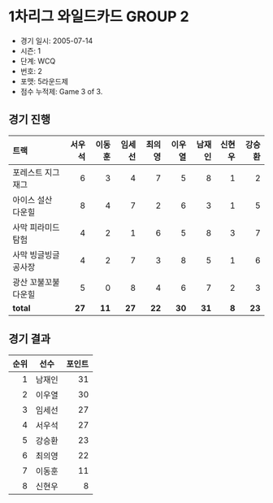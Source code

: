 # 1차리그 와일드카드 GROUP 2

- 경기 일시: 2005-07-14
- 시즌: 1
- 단계: WCQ
- 번호: 2
- 포맷: 5라운드제
- 점수 누적제: Game 3 of 3.





## 경기 진행

| 트랙 | 서우석 | 이동훈 | 임세선 | 최의영 | 이우열 | 남재인 | 신현우 | 강승환 |
|:---|---:|---:|---:|---:|---:|---:|---:|---:|
| 포레스트 지그재그 | 6 | 3 | 4 | 7 | 5 | 8 | 1 | 2 |
| 아이스 설산 다운힐 | 8 | 4 | 7 | 2 | 6 | 3 | 1 | 5 |
| 사막 피라미드 탐험 | 4 | 2 | 1 | 6 | 5 | 8 | 3 | 7 |
| 사막 빙글빙글 공사장 | 4 | 2 | 7 | 3 | 8 | 5 | 1 | 6 |
| 광산 꼬불꼬불 다운힐 | 5 | 0 | 8 | 4 | 6 | 7 | 2 | 3 |
| __total__ | __27__ | __11__ | __27__ | __22__ | __30__ | __31__ | __8__ | __23__ |




## 경기 결과

| 순위 | 선수 | 포인트 |
|---:|:---:|---:|
| 1 | 남재인 | 31 |
| 2 | 이우열 | 30 |
| 3 | 임세선 | 27 |
| 4 | 서우석 | 27 |
| 5 | 강승환 | 23 |
| 6 | 최의영 | 22 |
| 7 | 이동훈 | 11 |
| 8 | 신현우 | 8 |

